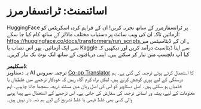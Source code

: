 <!--
CO_OP_TRANSLATOR_METADATA:
{
  "original_hash": "177f3ea3995d725e6f9f5c66af16edcd",
  "translation_date": "2025-08-26T08:40:35+00:00",
  "source_file": "lessons/5-NLP/18-Transformers/assignment.md",
  "language_code": "ur"
}
-->
# اسائنمنٹ: ٹرانسفارمرز

HuggingFace پر ٹرانسفارمرز کے ساتھ تجربہ کریں! ان کے فراہم کردہ اسکرپٹس کو آزمائیں تاکہ ان کی ویب سائٹ پر دستیاب مختلف ماڈلز کے ساتھ کام کیا جا سکے: https://huggingface.co/docs/transformers/run_scripts۔ ان کے ڈیٹاسیٹس میں سے ایک آزمائیں، پھر اس نصاب یا Kaggle سے اپنا ڈیٹاسیٹ درآمد کریں اور دیکھیں کہ کیا آپ دلچسپ متن تیار کر سکتے ہیں۔ اپنی دریافتوں کے ساتھ ایک نوٹ بک تیار کریں۔

**ڈسکلیمر**:  
یہ دستاویز AI ترجمہ سروس [Co-op Translator](https://github.com/Azure/co-op-translator) کا استعمال کرتے ہوئے ترجمہ کی گئی ہے۔ ہم درستگی کے لیے پوری کوشش کرتے ہیں، لیکن براہ کرم آگاہ رہیں کہ خودکار ترجمے میں غلطیاں یا خامیاں ہو سکتی ہیں۔ اصل دستاویز کو اس کی اصل زبان میں مستند ذریعہ سمجھا جانا چاہیے۔ اہم معلومات کے لیے، پیشہ ور انسانی ترجمہ کی سفارش کی جاتی ہے۔ اس ترجمے کے استعمال سے پیدا ہونے والی کسی بھی غلط فہمی یا غلط تشریح کے لیے ہم ذمہ دار نہیں ہیں۔